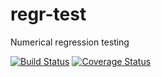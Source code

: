 # regr-test
Numerical regression testing

[![Build Status](https://travis-ci.org/davidchall/regr-test.png?branch=master)](https://travis-ci.org/davidchall/regr-test)
[![Coverage Status](https://coveralls.io/repos/davidchall/regr-test/badge.svg?branch=master)](https://coveralls.io/r/davidchall/regr-test?branch=master)

